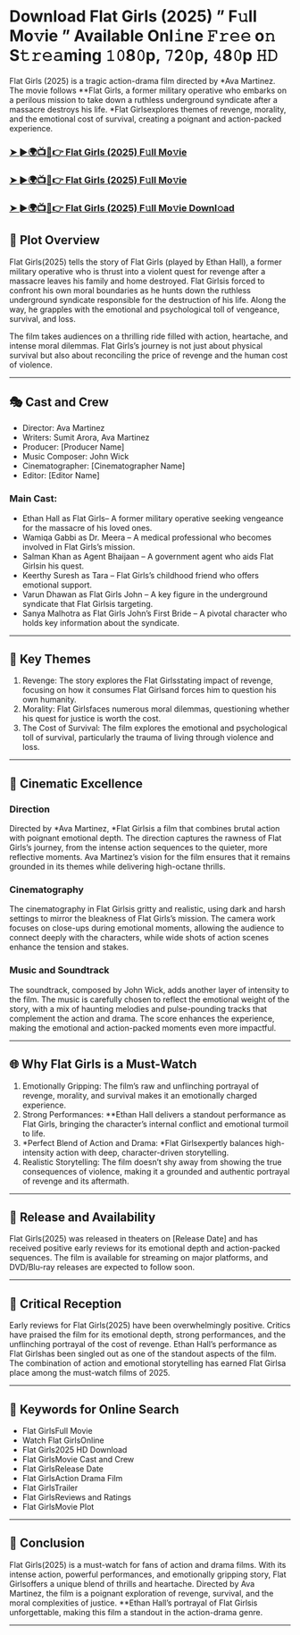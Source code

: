 # Download Flat Girls (2025) ” F𝚞ll Mo𝚟ie ” Available Onl𝚒ne 𝙵𝚛𝚎𝚎 o𝚗 S𝚝𝚛𝚎𝚊ming 𝟷𝟶8𝟶p, 𝟽2𝟶p, 𝟺8𝟶p 𝙷𝙳

Flat Girls (2025) is a tragic action-drama film directed by *Ava Martinez. The movie follows **Flat Girls, a former military operative who embarks on a perilous mission to take down a ruthless underground syndicate after a massacre destroys his life. *Flat Girlsexplores themes of revenge, morality, and the emotional cost of survival, creating a poignant and action-packed experience.

### [➤ ►🌍📺📱👉   Flat Girls (2025) F𝚞ll Mo𝚟ie](https://rb.gy/ouw325)

### [➤ ►🌍📺📱👉   Flat Girls (2025) F𝚞ll Mo𝚟ie](https://rb.gy/ouw325)

### [➤ ►🌍📺📱👉   Flat Girls (2025) F𝚞ll Mo𝚟ie Downl𝚘ad](https://rb.gy/ouw325)

## 📖 Plot Overview

Flat Girls(2025) tells the story of Flat Girls (played by Ethan Hall), a former military operative who is thrust into a violent quest for revenge after a massacre leaves his family and home destroyed. Flat Girlsis forced to confront his own moral boundaries as he hunts down the ruthless underground syndicate responsible for the destruction of his life. Along the way, he grapples with the emotional and psychological toll of vengeance, survival, and loss.

The film takes audiences on a thrilling ride filled with action, heartache, and intense moral dilemmas. Flat Girls’s journey is not just about physical survival but also about reconciling the price of revenge and the human cost of violence.

---

## 🎭 Cast and Crew

- Director: Ava Martinez  
- Writers: Sumit Arora, Ava Martinez  
- Producer: [Producer Name]  
- Music Composer: John Wick  
- Cinematographer: [Cinematographer Name]  
- Editor: [Editor Name]  

### Main Cast:

- Ethan Hall as Flat Girls– A former military operative seeking vengeance for the massacre of his loved ones.  
- Wamiqa Gabbi as Dr. Meera – A medical professional who becomes involved in Flat Girls’s mission.  
- Salman Khan as Agent Bhaijaan – A government agent who aids Flat Girlsin his quest.  
- Keerthy Suresh as Tara – Flat Girls’s childhood friend who offers emotional support.  
- Varun Dhawan as Flat Girls John – A key figure in the underground syndicate that Flat Girlsis targeting.  
- Sanya Malhotra as Flat Girls John’s First Bride – A pivotal character who holds key information about the syndicate.

---

## 🌟 Key Themes

1. Revenge: The story explores the Flat Girlsstating impact of revenge, focusing on how it consumes Flat Girlsand forces him to question his own humanity.  
2. Morality: Flat Girlsfaces numerous moral dilemmas, questioning whether his quest for justice is worth the cost.  
3. The Cost of Survival: The film explores the emotional and psychological toll of survival, particularly the trauma of living through violence and loss.

---

## 🎥 Cinematic Excellence

### Direction  
Directed by *Ava Martinez, *Flat Girlsis a film that combines brutal action with poignant emotional depth. The direction captures the rawness of Flat Girls’s journey, from the intense action sequences to the quieter, more reflective moments. Ava Martinez’s vision for the film ensures that it remains grounded in its themes while delivering high-octane thrills.

### Cinematography  
The cinematography in Flat Girlsis gritty and realistic, using dark and harsh settings to mirror the bleakness of Flat Girls’s mission. The camera work focuses on close-ups during emotional moments, allowing the audience to connect deeply with the characters, while wide shots of action scenes enhance the tension and stakes.

### Music and Soundtrack  
The soundtrack, composed by John Wick, adds another layer of intensity to the film. The music is carefully chosen to reflect the emotional weight of the story, with a mix of haunting melodies and pulse-pounding tracks that complement the action and drama. The score enhances the experience, making the emotional and action-packed moments even more impactful.

---

## 🌐 Why Flat Girls is a Must-Watch

1. Emotionally Gripping: The film’s raw and unflinching portrayal of revenge, morality, and survival makes it an emotionally charged experience.  
2. Strong Performances: **Ethan Hall delivers a standout performance as Flat Girls, bringing the character’s internal conflict and emotional turmoil to life.  
3. *Perfect Blend of Action and Drama: *Flat Girlsexpertly balances high-intensity action with deep, character-driven storytelling.  
4. Realistic Storytelling: The film doesn’t shy away from showing the true consequences of violence, making it a grounded and authentic portrayal of revenge and its aftermath.

---

## 📅 Release and Availability

Flat Girls(2025) was released in theaters on [Release Date] and has received positive early reviews for its emotional depth and action-packed sequences. The film is available for streaming on major platforms, and DVD/Blu-ray releases are expected to follow soon.

---

## 📝 Critical Reception

Early reviews for Flat Girls(2025) have been overwhelmingly positive. Critics have praised the film for its emotional depth, strong performances, and the unflinching portrayal of the cost of revenge. Ethan Hall’s performance as Flat Girlshas been singled out as one of the standout aspects of the film. The combination of action and emotional storytelling has earned Flat Girlsa place among the must-watch films of 2025.

---

## 🔑 Keywords for Online Search

- Flat GirlsFull Movie  
- Watch Flat GirlsOnline  
- Flat Girls2025 HD Download  
- Flat GirlsMovie Cast and Crew  
- Flat GirlsRelease Date  
- Flat GirlsAction Drama Film  
- Flat GirlsTrailer  
- Flat GirlsReviews and Ratings  
- Flat GirlsMovie Plot  

---

## 📢 Conclusion

Flat Girls(2025) is a must-watch for fans of action and drama films. With its intense action, powerful performances, and emotionally gripping story, Flat Girlsoffers a unique blend of thrills and heartache. Directed by Ava Martinez, the film is a poignant exploration of revenge, survival, and the moral complexities of justice. **Ethan Hall’s portrayal of Flat Girlsis unforgettable, making this film a standout in the action-drama genre.

---
